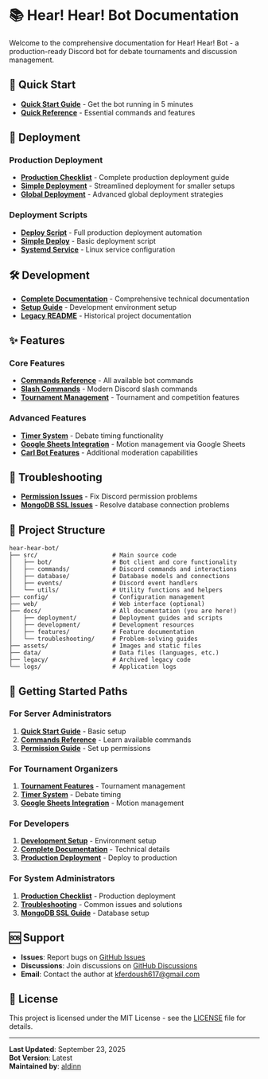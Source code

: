 # 📚 Hear! Hear! Bot Documentation

Welcome to the comprehensive documentation for Hear! Hear! Bot - a production-ready Discord bot for debate tournaments and discussion management.

## 📖 Quick Start

- **[Quick Start Guide](QUICK_START.md)** - Get the bot running in 5 minutes
- **[Quick Reference](QUICK_REFERENCE.md)** - Essential commands and features

## 🚀 Deployment

### Production Deployment
- **[Production Checklist](deployment/PRODUCTION_CHECKLIST.md)** - Complete production deployment guide
- **[Simple Deployment](deployment/SIMPLE_DEPLOYMENT.md)** - Streamlined deployment for smaller setups
- **[Global Deployment](deployment/GLOBAL_DEPLOYMENT.md)** - Advanced global deployment strategies

### Deployment Scripts
- **[Deploy Script](deployment/deploy.sh)** - Full production deployment automation
- **[Simple Deploy](deployment/deploy_simple.sh)** - Basic deployment script
- **[Systemd Service](deployment/hearhear-bot.service)** - Linux service configuration

## 🛠️ Development

- **[Complete Documentation](development/COMPLETE_DOCUMENTATION.md)** - Comprehensive technical documentation
- **[Setup Guide](development/SETUP.md)** - Development environment setup
- **[Legacy README](development/README_legacy.md)** - Historical project documentation

## ✨ Features

### Core Features
- **[Commands Reference](features/COMMANDS.md)** - All available bot commands
- **[Slash Commands](features/SLASH_COMMANDS_COMPLETE.md)** - Modern Discord slash commands
- **[Tournament Management](features/TOURNAMENT.md)** - Tournament and competition features

### Advanced Features
- **[Timer System](features/TIMER_RESTORATION_COMPLETE.md)** - Debate timing functionality
- **[Google Sheets Integration](features/MOTIONS_FROM_GOOGLE_SHEETS.md)** - Motion management via Google Sheets
- **[Carl Bot Features](features/CARL_BOT_FEATURES.md)** - Additional moderation capabilities

## 🔧 Troubleshooting

- **[Permission Issues](troubleshooting/PERMISSION_FIX_GUIDE.md)** - Fix Discord permission problems
- **[MongoDB SSL Issues](troubleshooting/MONGODB_SSL_TROUBLESHOOTING.md)** - Resolve database connection problems

## 📁 Project Structure

```
hear-hear-bot/
├── src/                     # Main source code
│   ├── bot/                 # Bot client and core functionality
│   ├── commands/            # Discord commands and interactions
│   ├── database/            # Database models and connections
│   ├── events/              # Discord event handlers
│   └── utils/               # Utility functions and helpers
├── config/                  # Configuration management
├── web/                     # Web interface (optional)
├── docs/                    # All documentation (you are here!)
│   ├── deployment/          # Deployment guides and scripts
│   ├── development/         # Development resources
│   ├── features/            # Feature documentation
│   └── troubleshooting/     # Problem-solving guides
├── assets/                  # Images and static files
├── data/                    # Data files (languages, etc.)
├── legacy/                  # Archived legacy code
└── logs/                    # Application logs
```

## 🎯 Getting Started Paths

### For Server Administrators
1. **[Quick Start Guide](QUICK_START.md)** - Basic setup
2. **[Commands Reference](features/COMMANDS.md)** - Learn available commands
3. **[Permission Guide](troubleshooting/PERMISSION_FIX_GUIDE.md)** - Set up permissions

### For Tournament Organizers
1. **[Tournament Features](features/TOURNAMENT.md)** - Tournament management
2. **[Timer System](features/TIMER_RESTORATION_COMPLETE.md)** - Debate timing
3. **[Google Sheets Integration](features/MOTIONS_FROM_GOOGLE_SHEETS.md)** - Motion management

### For Developers
1. **[Development Setup](development/SETUP.md)** - Environment setup
2. **[Complete Documentation](development/COMPLETE_DOCUMENTATION.md)** - Technical details
3. **[Production Deployment](deployment/PRODUCTION_CHECKLIST.md)** - Deploy to production

### For System Administrators
1. **[Production Checklist](deployment/PRODUCTION_CHECKLIST.md)** - Production deployment
2. **[Troubleshooting](troubleshooting/)** - Common issues and solutions
3. **[MongoDB SSL Guide](troubleshooting/MONGODB_SSL_TROUBLESHOOTING.md)** - Database setup

## 🆘 Support

- **Issues**: Report bugs on [GitHub Issues](https://github.com/Taraldinn/hear-hear-bot/issues)
- **Discussions**: Join discussions on [GitHub Discussions](https://github.com/Taraldinn/hear-hear-bot/discussions)
- **Email**: Contact the author at kferdoush617@gmail.com

## 📄 License

This project is licensed under the MIT License - see the [LICENSE](../LICENSE) file for details.

---

**Last Updated**: September 23, 2025  
**Bot Version**: Latest  
**Maintained by**: [aldinn](https://github.com/Taraldinn)